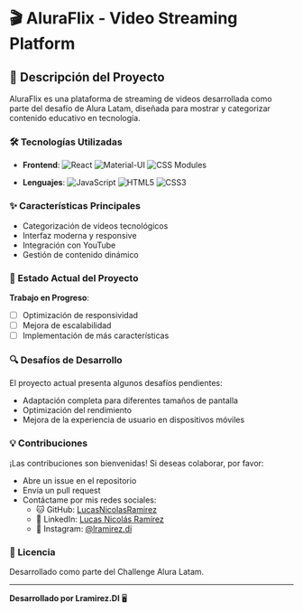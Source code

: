 # 🎬 AluraFlix - Video Streaming Platform

## 🚀 Descripción del Proyecto

AluraFlix es una plataforma de streaming de videos desarrollada como parte del desafío de Alura Latam, diseñada para mostrar y categorizar contenido educativo en tecnología.

### 🛠️ Tecnologías Utilizadas

- **Frontend**: 
  ![React](https://img.shields.io/badge/React-61DAFB?style=for-the-badge&logo=react&logoColor=black)
  ![Material-UI](https://img.shields.io/badge/Material--UI-0081CB?style=for-the-badge&logo=material-ui&logoColor=white)
  ![CSS Modules](https://img.shields.io/badge/CSS_Modules-000000?style=for-the-badge)

- **Lenguajes**:
  ![JavaScript](https://img.shields.io/badge/JavaScript-F7DF1E?style=for-the-badge&logo=javascript&logoColor=black)
  ![HTML5](https://img.shields.io/badge/HTML5-E34F26?style=for-the-badge&logo=html5&logoColor=white)
  ![CSS3](https://img.shields.io/badge/CSS3-1572B6?style=for-the-badge&logo=css3&logoColor=white)

### ✨ Características Principales

- Categorización de videos tecnológicos
- Interfaz moderna y responsive
- Integración con YouTube
- Gestión de contenido dinámico

### 🚧 Estado Actual del Proyecto

**Trabajo en Progreso**:
- [ ] Optimización de responsividad
- [ ] Mejora de escalabilidad
- [ ] Implementación de más características

### 🔍 Desafíos de Desarrollo

El proyecto actual presenta algunos desafíos pendientes:
- Adaptación completa para diferentes tamaños de pantalla
- Optimización del rendimiento
- Mejora de la experiencia de usuario en dispositivos móviles

### 💡 Contribuciones

¡Las contribuciones son bienvenidas! Si deseas colaborar, por favor:

- Abre un issue en el repositorio
- Envía un pull request
- Contáctame por mis redes sociales:
  - 🐱 GitHub: [LucasNicolasRamirez](https://github.com/LucasNicolasRamirez)
  - 💼 LinkedIn: [Lucas Nicolás Ramírez](https://www.linkedin.com/in/lucasnicolásramírez/)
  - 📸 Instagram: [@lramirez.di](https://www.instagram.com/lramirez.di/)

### 📝 Licencia

Desarrollado como parte del Challenge Alura Latam.

---

**Desarrollado por Lramirez.DI** 🖥️
